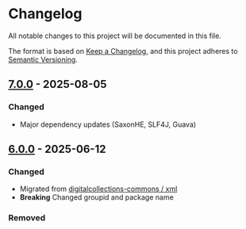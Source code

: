 # Changelog

All notable changes to this project will be documented in this file.

The format is based on [Keep a Changelog](https://keepachangelog.com/en/1.0.0/),
and this project adheres to [Semantic Versioning](https://semver.org/spec/v2.0.0.html).

## [7.0.0](https://github.com/dbmdz/xml-toolbox/releases/tag/7.0.0) - 2025-08-05

### Changed

- Major dependency updates (SaxonHE, SLF4J, Guava)

## [6.0.0](https://github.com/dbmdz/xml-toolbox/releases/tag/6.0.0) - 2025-06-12

### Changed

- Migrated from [digitalcollections-commons / xml](https://github.com/dbmdz/digitalcollections-commons/tree/main/dc-commons-xml)
- **Breaking** Changed groupid and package name

### Removed

